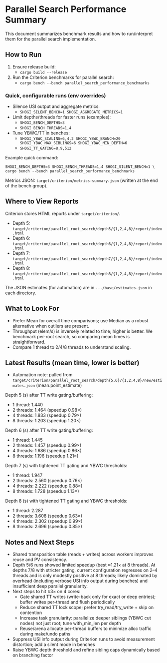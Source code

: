 # Parallel Search Performance Summary

This document summarizes benchmark results and how to run/interpret them for the parallel search implementation.

## How to Run

1. Ensure release build:
   - `cargo build --release`
2. Run the Criterion benchmarks for parallel search:
   - `cargo bench --bench parallel_search_performance_benchmarks`

### Quick, configurable runs (env overrides)

- Silence USI output and aggregate metrics:
  - `SHOGI_SILENT_BENCH=1 SHOGI_AGGREGATE_METRICS=1`
- Limit depths/threads for faster runs (examples):
  - `SHOGI_BENCH_DEPTHS=3`
  - `SHOGI_BENCH_THREADS=1,4`
- Tune YBWC/TT in benches:
  - `SHOGI_YBWC_SCALING=6,4,2 SHOGI_YBWC_BRANCH=20 SHOGI_YBWC_MAX_SIBLINGS=6 SHOGI_YBWC_MIN_DEPTH=6`
  - `SHOGI_TT_GATING=8,9,512`

Example quick command:
```
SHOGI_BENCH_DEPTHS=3 SHOGI_BENCH_THREADS=1,4 SHOGI_SILENT_BENCH=1 \
cargo bench --bench parallel_search_performance_benchmarks
```

Metrics JSON: `target/criterion/metrics-summary.json` (written at the end of the bench group).

## Where to View Reports

Criterion stores HTML reports under `target/criterion/`.

- Depth 5: `target/criterion/parallel_root_search/depth5/{1,2,4,8}/report/index.html`
- Depth 6: `target/criterion/parallel_root_search/depth6/{1,2,4,8}/report/index.html`
- Depth 7: `target/criterion/parallel_root_search/depth7/{1,2,4,8}/report/index.html`
- Depth 8: `target/criterion/parallel_root_search/depth8/{1,2,4,8}/report/index.html`

The JSON estimates (for automation) are in `.../base/estimates.json` in each directory.

## What to Look For

- Prefer Mean for overall time comparisons; use Median as a robust alternative when outliers are present.
- Throughput (elem/s) is inversely related to time; higher is better. We benchmark per-root search, so comparing mean times is straightforward.
- Compare 1 thread to 2/4/8 threads to understand scaling.

## Latest Results (mean time, lower is better)

- Automation note: pulled from `target/criterion/parallel_root_search/depth{5,6}/{1,2,4,8}/new/estimates.json` (mean.point_estimate)

Depth 5 (s) after TT write gating/buffering:
- 1 thread: 1.440
- 2 threads: 1.464 (speedup 0.98×)
- 4 threads: 1.833 (speedup 0.79×)
- 8 threads: 1.203 (speedup 1.20×)

Depth 6 (s) after TT write gating/buffering:
- 1 thread: 1.445
- 2 threads: 1.457 (speedup 0.99×)
- 4 threads: 1.686 (speedup 0.86×)
- 8 threads: 1.196 (speedup 1.21×)

Depth 7 (s) with tightened TT gating and YBWC thresholds:
- 1 thread: 1.947
- 2 threads: 2.560 (speedup 0.76×)
- 4 threads: 2.222 (speedup 0.88×)
- 8 threads: 1.728 (speedup 1.13×)

Depth 8 (s) with tightened TT gating and YBWC thresholds:
- 1 thread: 2.287
- 2 threads: 3.608 (speedup 0.63×)
- 4 threads: 2.302 (speedup 0.99×)
- 8 threads: 2.696 (speedup 0.85×)

## Notes and Next Steps

- Shared transposition table (reads + writes) across workers improves reuse and PV consistency.
- Depth 5/6 runs showed limited speedup (best ≈1.21× at 8 threads). At depths 7/8 with stricter gating, current configuration regresses on 2–4 threads and is only modestly positive at 8 threads; likely dominated by overhead (including verbose USI info output during benches) and insufficient deep parallel granularity.
- Next steps to hit ≥3× on 4 cores:
  - Gate shared TT writes (write-back only for exact or deep entries); buffer writes per-thread and flush periodically
  - Reduce shared TT lock scope; prefer try_read/try_write + skip on contention
  - Increase task granularity: parallelize deeper siblings (YBWC cut nodes) not just root; tune with_min_len per depth
  - Reuse/arena allocate per-thread buffers to minimize alloc traffic during make/undo paths
 - Suppress USI info output during Criterion runs to avoid measurement distortion; add a silent mode in benches
 - Raise YBWC depth threshold and refine sibling caps dynamically based on branching factor



